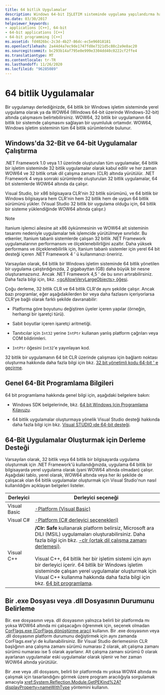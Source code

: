 ```yaml
---
title: 64 bitlik Uygulamalar
description: Windows 64-bit IŞLETIM sisteminde uygulama yapılandırma hakkında bilgi edinmek için yerel bir 64 bit uygulama veya WOW64 (Windows 64-bit üzerinde Windows 32-bit).
ms.date: 03/30/2017
helpviewer_keywords:
- applications [C++], 64-bit
- 64-bit applications [C++]
- 64-bit programming [C++]
ms.assetid: fd4026bc-2c3d-4b27-86dc-ec5e96018181
ms.openlocfilehash: 2a44d4a7ec9de1747fd8e7321d5c88c2a9e8ac20
ms.sourcegitcommit: bc293b14af795e0e999e3304dd40c0222cf2ffe4
ms.translationtype: MT
ms.contentlocale: tr-TR
ms.lasthandoff: 11/26/2020
ms.locfileid: "96285089"
---
```

# <a name="64-bit-applications"></a>64 bitlik Uygulamalar

Bir uygulamayı derlediğinizde, 64 bitlik bir Windows işletim sisteminde yerel uygulama olarak ya da WOW64 (Windows 64-bit üzerinde Windows-32-bit) altında çalışmasını belirtebilirsiniz. WOW64, 32 bitlik bir uygulamanın 64 bitlik bir sistemde çalışmasını sağlayan bir uyumluluk ortamıdır. WOW64, Windows işletim sisteminin tüm 64 bitlik sürümlerinde bulunur.  
  
## <a name="running-32-bit-vs-64-bit-applications-on-windows"></a>Windows'da 32-Bit ve 64-bit Uygulamalar Çalıştırma  

 .NET Framework 1.0 veya 1.1 üzerinde oluşturulan tüm uygulamalar, 64 bitlik bir işletim sisteminde 32 bitlik uygulamalar olarak kabul edilir ve her zaman WOW64 ve 32 bitlik ortak dil çalışma zamanı (CLR) altında yürütülür. .NET Framework 4 veya sonraki sürümlerde oluşturulan 32 bitlik uygulamalar, 64 bit sistemlerde WOW64 altında da çalışır.  
  
 Visual Studio, bir x86 bilgisayara CLR'nin 32 bitlik sürümünü, ve 64 bitlik bir Windows bilgisayara hem CLR'nin hem 32 bitlik hem de uygun 64 bitlik sürümünü yükler. (Visual Studio 32 bitlik bir uygulama olduğu için, 64 bitlik bir sisteme yüklendiğinde WOW64 altında çalışır.)  
  
> [!NOTE]
> Itanium işlemci ailesine ait x86 öykünmesinin ve WOW64 alt sisteminin tasarımı nedeniyle uygulamalar tek işlemcide yürütülmeye sınırlıdır. Bu etkenler, Itanium tabanlı sistemlerde çalışan 32 bitlik .NET Framework uygulamalarının performansını ve ölçeklenebilirliğini azaltır. Daha yüksek performans ve ölçeklenebilirlik için, Itanium tabanlı sistemler için yerel 64 bit desteği içeren .NET Framework 4 ' ü kullanmanızı öneririz.  
  
 Varsayılan olarak, 64 bitlik bir Windows işletim sisteminde 64 bitlik yönetilen bir uygulama çalıştırdığınızda, 2 gigabayttan (GB) daha büyük bir nesne oluşturamazsınız. Ancak .NET Framework 4,5 ' de bu sınırı artırabilirsiniz.  Daha fazla bilgi için, bkz. [ \<gcAllowVeryLargeObjects> öğesi](./configure-apps/file-schema/runtime/gcallowverylargeobjects-element.md).  
  
 Çoğu derleme, 32 bitlik CLR ve 64 bitlik CLR'de aynı şekilde çalışır. Ancak bazı programlar, eğer aşağıdakilerden bir veya daha fazlasını içeriyorlarsa CLR'ye bağlı olarak farklı şekilde davranabilir:  
  
- Platforma göre boyutunu değiştiren üyeler içeren yapılar (örneğin, herhangi bir işaretçi türü).  
  
- Sabit boyutlar içeren işaretçi aritmetiği.  
  
- Tanıtıcılar için `Int32` yerine `IntPtr` kullanan yanlış platform çağrıları veya COM bildirimleri.  
  
- `IntPtr` öğesini `Int32`'e yayınlayan kod.  
  
 32 bitlik bir uygulamanın 64 bit CLR üzerinde çalışması için bağlantı noktası oluşturma hakkında daha fazla bilgi için bkz. [32 bit yönetimli kodu 64-bit ' e geçirme](/previous-versions/dotnet/articles/ms973190(v=msdn.10)).  
  
## <a name="general-64-bit-programming-information"></a>Genel 64-Bit Programlama Bilgileri  

 64 bit programlama hakkında genel bilgi için, aşağıdaki belgelere bakın:  
  
- Windows SDK belgelerinde, bkz. [64 bit Windows Için Programlama Kılavuzu](/windows/win32/winprog64/programming-guide-for-64-bit-windows).  
  
- 64 bitlik uygulamalar oluşturmaya yönelik Visual Studio desteği hakkında daha fazla bilgi için bkz. [Visual STUDIO ıde 64-bit desteği](/visualstudio/ide/visual-studio-ide-64-bit-support).  
  
## <a name="compiler-support-for-creating-64-bit-applications"></a>64-Bit Uygulamalar Oluşturmak için Derleme Desteği  

 Varsayılan olarak, 32 bitlik veya 64 bitlik bir bilgisayarda uygulama oluşturmak için .NET Framework'ü kullandığınızda, uygulama 64 bitlik bir bilgisayarda yerel uygulama olarak (yani WOW64 altında olmadan) çalışır. Aşağıdaki tablo, yerel olarak, WOW64 altında veya her iki şekilde de çalışacak olan 64 bitlik uygulamalar oluşturmak için Visual Studio'nun nasıl kullanıldığını açıklayan belgeleri listeler.  
  
|Derleyici|Derleyici seçeneği|  
|--------------|---------------------|  
|Visual Basic|[-Platform (Visual Basic)](../visual-basic/reference/command-line-compiler/platform.md)|  
|Visual C#|[-Platform (C# derleyici seçenekleri)](../csharp/language-reference/compiler-options/platform-compiler-option.md)|  
|Visual C++|**/Clr: Safe** kullanarak platform belirsiz, Microsoft ara DILI (MSIL) uygulamaları oluşturabilirsiniz. Daha fazla bilgi için bkz. [-clr (ortak dil çalışma zamanı derlemesi)](/cpp/build/reference/clr-common-language-runtime-compilation).<br /><br /> Visual C++, 64 bitlik her bir işletim sistemi için ayrı bir derleyici içerir. 64 bitlik bir Windows işletim sisteminde çalışan yerel uygulamalar oluşturmak için Visual C++ kullanma hakkında daha fazla bilgi için bkz. [64 bit programlama](/cpp/build/configuring-programs-for-64-bit-visual-cpp).|  
  
## <a name="determining-the-status-of-an-exe-file-or-dll-file"></a>Bir .exe Dosyası veya .dll Dosyasının Durumunu Belirleme  

 Bir. exe dosyasının veya. dll dosyasının yalnızca belirli bir platformda mı yoksa WOW64 altında mi çalışacağını öğrenmek için, seçenek olmadan [CorFlags.exe (CorFlags dönüştürme aracı)](./tools/corflags-exe-corflags-conversion-tool.md) kullanın. Bir .exe dosyasının veya .dll dosyasının platform durumunu değiştirmek için aynı zamanda CorFlags.exe'yi de kullanabilirsiniz. Bir Visual Studio derlemesinin CLR başlığının ana çalışma zamanı sürümü numarası 2 olarak, alt çalışma zamanı sürümü numarası ise 5 olarak ayarlanır. Alt çalışma zamanı sürümü 0 olarak ayarlanan uygulamalar eski uygulamalar olarak işlenir ve her zaman WOW64 altında yürütülür.  
  
 Bir .exe veya .dll dosyasını, belirli bir platformda mı yoksa WOW4 altında mı çalışmak için tasarlandığını görmek üzere program aracılığıyla sorgulamak amacıyla <xref:System.Reflection.Module.GetPEKind%2A?displayProperty=nameWithType> yöntemini kullanın.
